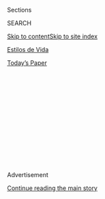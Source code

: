 <div id="app">

<div>

<div>

<div>

<div class="NYTAppHideMasthead css-1q2w90k e1suatyy0">

<div class="section css-ui9rw0 e1suatyy2">

<div class="css-eph4ug er09x8g0">

<div class="css-6n7j50">

</div>

<span class="css-1dv1kvn">Sections</span>

<div class="css-10488qs">

<span class="css-1dv1kvn">SEARCH</span>

</div>

[Skip to content](#site-content)[Skip to site index](#site-index)

</div>

<div id="masthead-section-label" class="css-1wr3we4 eaxe0e00">

[Estilos de
Vida](https://www.nytimes3xbfgragh.onion/es/section/estilos-de-vida)

</div>

<div class="css-10698na e1huz5gh0">

</div>

</div>

<div id="masthead-bar-one" class="section hasLinks css-15hmgas e1csuq9d3">

<div class="css-uqyvli e1csuq9d0">

</div>

<div class="css-1uqjmks e1csuq9d1">

</div>

<div class="css-9e9ivx">

[](https://myaccount.nytimes3xbfgragh.onion/auth/login?response_type=cookie&client_id=vi)

</div>

<div class="css-1bvtpon e1csuq9d2">

[Today’s
Paper](https://www.nytimes3xbfgragh.onion/section/todayspaper)

</div>

</div>

</div>

</div>

<div data-aria-hidden="false">

<div id="site-content" data-role="main">

<div>

<div class="css-1aor85t" style="opacity:0.000000001;z-index:-1;visibility:hidden">

<div class="css-1hqnpie">

<div class="css-epjblv">

<span class="css-17xtcya">[Estilos de
Vida](/es/section/estilos-de-vida)</span><span class="css-x15j1o">|</span><span class="css-fwqvlz">¿Por
qué me dejó
ahí?</span>

</div>

<div class="css-k008qs">

<div class="css-1iwv8en">

<span class="css-18z7m18"></span>

<div>

</div>

</div>

<span class="css-1n6z4y">https://nyti.ms/2Deu8Fo</span>

<div class="css-1705lsu">

<div class="css-4xjgmj">

<div class="css-4skfbu" data-role="toolbar" data-aria-label="Social Media Share buttons, Save button, and Comments Panel with current comment count" data-testid="share-tools">

  - 
  - 
  - 
  - 
    
    <div class="css-6n7j50">
    
    </div>

  - 

</div>

</div>

</div>

</div>

</div>

</div>

<div id="NYT_TOP_BANNER_REGION" class="css-13pd83m">

</div>

<div id="top-wrapper" class="css-1sy8kpn">

<div id="top-slug" class="css-l9onyx">

Advertisement

</div>

[Continue reading the main
story](#after-top)

<div class="ad top-wrapper" style="text-align:center;height:100%;display:block;min-height:250px">

<div id="top" class="place-ad" data-position="top" data-size-key="top">

</div>

</div>

<div id="after-top">

</div>

</div>

<div>

<div id="sponsor-wrapper" class="css-1hyfx7x">

<div id="sponsor-slug" class="css-19vbshk">

Supported by

</div>

[Continue reading the main
story](#after-sponsor)

<div id="sponsor" class="ad sponsor-wrapper" style="text-align:center;height:100%;display:block">

</div>

<div id="after-sponsor">

</div>

</div>

<div class="css-186x18t">

Modern Love

</div>

<div class="css-1vkm6nb ehdk2mb0">

# ¿Por qué me dejó ahí?

</div>

Un joven regresa al orfanato en Vietnam que había tratado de olvidar
durante 25
años.

<div class="css-79elbk" data-testid="photoviewer-wrapper">

<div class="css-z3e15g" data-testid="photoviewer-wrapper-hidden">

</div>

<div class="css-1a48zt4 ehw59r15" data-testid="photoviewer-children">

![<span class="css-cnj6d5 e1z0qqy90" itemprop="copyrightHolder"><span class="css-1ly73wi e1tej78p0">Credit...</span><span><span>Brian
Rea</span></span></span>](https://static01.graylady3jvrrxbe.onion/images/2020/07/26/fashion/26MODERN-ORPHANAGE/26MODERN-ORPHANAGE-articleLarge.jpg?quality=75&auto=webp&disable=upscale)

</div>

</div>

<div class="css-18e8msd">

<div class="css-vp77d3 epjyd6m0">

<div class="css-1baulvz">

Por <span class="css-1baulvz last-byline" itemprop="name">Kacey Vu
Shap</span>

</div>

</div>

  - 2 de agosto de
    2020

  - 
    
    <div class="css-4xjgmj">
    
    <div class="css-d8bdto" data-role="toolbar" data-aria-label="Social Media Share buttons, Save button, and Comments Panel with current comment count" data-testid="share-tools">
    
      - 
      - 
      - 
      - 
        
        <div class="css-6n7j50">
        
        </div>
    
      - 
    
    </div>
    
    </div>

</div>

<div class="css-mdjrty">

[Read in
English](https://www.nytimes3xbfgragh.onion/2020/07/24/style/modern-love-adoption-vietnam-why-did-she-leave-me-there.html "Read in English")

</div>

</div>

<div class="section meteredContent css-1r7ky0e" name="articleBody" itemprop="articleBody">

<div class="css-1fanzo5 StoryBodyCompanionColumn">

<div class="css-53u6y8">

[Regístrate para recibir nuestro
boletín](https://www.nytimes3xbfgragh.onion/newsletters/el-times) con
lo mejor de The New York Times.

-----

El portón del orfanato era más pequeño de lo que recordaba. Habían
pasado casi 25 años desde que había vivido ahí. Me preguntaba si
regresar era buena idea.

Mis mejores amigos, Phu, Francis y Will habían planeado este viaje a
Vietnam y me invitaron. Los conocí 15 años atrás cuando estaba en la
secundaria. Ellos estaban en la universidad y habían comenzado un grupo
de apoyo para jóvenes asiáticos homosexuales.

En ese entonces, me había teñido luces rubias en el cabello, usaba
lentes de contacto azules y camisetas de Abercrombie & Fitch con
pantalones de mezclilla holgados y desgarrados. Phu y Francis pensaban
que me esforzaba demasiado en proyectar cierta imagen, pero me dejaron
juntarme con ellos. Se convirtieron en hermanos sobreprotectores, y me
regañaban por todo.

Mis amigos sabían que había vivido en un orfanato cerca de la ciudad de
Ho Chi Minh y sugirieron que fuéramos de visita como parte de nuestro
viaje. Por si fuera poco, querían hacer una campaña de Kickstarter para
recaudar dinero para los huérfanos que ahora vivían ahí.

</div>

</div>

<div class="css-1fanzo5 StoryBodyCompanionColumn">

<div class="css-53u6y8">

Pensé que eso era una locura. Faltaba una semana para irnos. Y no tenía
ganas de regresar a un lugar que había tratado de olvidar durante casi
toda mi vida.

“Esta es una oportunidad que se vive una vez en la vida”, dijo Francis.
“No estarás solo. Te acompañaremos”.

Lograron convencerme y, en cuestión de días, habíamos recaudado más de
5000 dólares para comprar ropa, juguetes y otros productos básicos.

La semana siguiente, tras descargar los donativos de una camioneta
rentada, entramos al orfanato y nos recibieron pequeños rostros y manos
huesudas extendidas. Qué extraño es pensar que alguna vez fui una de
esas caras aterradas y emocionadas que querían la atención de un extraño
como yo.

En ese entonces, el enorme edificio estaba en ruinas, con la pintura
blanca cubierta de mugre y los muros maltratados. Ya lo habían arreglado
y ampliado, pero una cosa seguía presente: el peculiar olor a talco de
bebé, sudor, orina, putrefacción, desesperanza y desolación.

</div>

</div>

<div class="css-1fanzo5 StoryBodyCompanionColumn">

<div class="css-53u6y8">

Aunque tenía cinco años cuando llegué, era demasiado pequeño para estar
con los niños mayores, pero demasiado grande para estar con los bebés,
así que me pusieron con los que tenían deformidades, extremidades
faltantes o enfermedades mentales. Los recuerdos regresaron de pronto
mientras mis amigos y yo entrábamos. Mis ojos comenzaron a llenarse de
lágrimas, el corazón me latía fuerte y empecé a sentir ansiedad. No
tardé en salir corriendo hacia la entrada mientras mis amigos me
llamaban.

De niño, cuando le contaba a la gente que era adoptado, solía decir que
había llegado prefabricado, que simplemente aparecí una noche de verano
en el aeropuerto de Baltimore, donde me recibieron mi mamá, mi papá y mi
hermana, con dulces, flores y besos. Era más fácil embellecer mi
historia y hablar únicamente de mi vida como Kacey, quien era amado y
deseado, que narrar mi vida como Vu, a quien habían abandonado y no
habían querido.

Jamás conocí a mi madre biológica, que murió cuando yo tenía dos años en
la sala de parto junto con mi hermano. Conocí poco a mi padre biológico,
un trabajador migrante que jamás estuvo cerca. Cuando tenía cinco años,
mi hermana mayor se ahogó en un río cerca de la casa de mi abuela. Vi a
tres metros de distancia cómo pataleaba y desaparecía en el agua turbia.

Le había rogado que fuéramos al río a jugar con los otros niños, a pesar
de que mi abuela nos había prohibido ir cuando ella no estaba. Deseé
haber sido yo quien se ahogó ese día.

Después éramos solo mi abuela y yo quienes vivíamos juntos en una
empobrecida aldea agrícola en el sur de Vietnam. Si mi abuela hubiera
sido un gato, yo habría sido su cola, porque, adonde iba, yo la seguía.
Me encantaba estar cerca de ella en la cocina. Las especias exóticas
mezcladas con carne sazonada y hierbas frescas nos cobijaban en su
delicioso abrazo mientras yo atosigaba a mi abuela con preguntas acerca
de nuestro tema favorito: mi madre.

“Abuela, tú tienes mis ojos, mi nariz y mis mejillas”, le decía. “¿Crees
que mi madre también se veía como yo?”.

“Claro que sí, tontito. ¿Quién crees que le dio a tu madre esos rasgos
tan hermosos?”. Me enseñaba su sonrisa chimuela. Después dejaba de picar
vegetales y decía: “¿Te cuento algo muy secreto? Tu madre era la
favorita de mis hijos. Siempre trataba de hacer reír a todos. Quiero que
seas bueno, como tu madre. ¿Sí?”.

</div>

</div>

<div class="css-1fanzo5 StoryBodyCompanionColumn">

<div class="css-53u6y8">

“Está bien”, le respondía.

Después de la muerte de mi hermana, me enteré de que mi padre también
había muerto, y no pasó mucho tiempo antes de que mi abuela me pidiera
que empacara mis cosas para ir de viaje. Estaba extasiado, pues jamás
había salido de viaje.

Llegamos a un enorme edificio blanco lleno de niños. Después de dar un
recorrido por el lugar, parecía que mi abuela no quería irse. Al final,
se agachó y me dijo: “Me iré a casa, pero tú te quedarás aquí”.

Me quedé ahí paralizado.

Mi abuela cubrió mis mejillas con sus manos curtidas y levantó mi rostro
hacia el suyo. Su mirada, que siempre era intensa, estaba llena de
tristeza. Se quitó un pañuelo con estampado floral del cuello y me lo
puso. Era su favorito, empapado de su perfume de siempre. Después se
levantó y se alejó sin mirar atrás.

Traté de seguirla, pero unas manos fuertes me tomaron. Le grité a mi
abuela y le rogué que me llevara a casa. Tras su partida, esperé durante
días en el portón de la entrada, con la esperanza de su regreso.

Algunos meses después, una pareja judía del norte de Virginia estaba en
las últimas etapas de una adopción que no se concretó. Devastados, a
punto de darse por vencidos, recibieron mi foto, que les había enviado
la agencia de adopción, y decidieron que querían que fuera su hijo, un
proceso difícil que tomó dos años. Yo no sabía nada de mi adopción hasta
el día en que me llevaron al aeropuerto. Después me enteré de que, entre
los cientos de niños del orfanato, solo un puñado llegaba a Estados
Unidos. La mayoría eran bebés. Yo tenía 7 años.

Ha pasado un cuarto de siglo desde que mi abuela me abandonó ese día.
Aún llevo el pañuelo conmigo adonde voy, pero ya no tiene su perfume.
Hay muchas cosas que he querido contarle acerca de mi vida en Estados
Unidos: mis padres amorosos, mis amigos, mi perro, el departamento de
Los Ángeles y el título de doctor en Psicología Social que acabo de
obtener. También hay muchas preguntas que he querido hacerle.

Cuando le decía a la gente que era adoptado, no les contaba sobre el día
en que me abandonaron, por miedo a que mis amigos y mi familia
descubrieran que no valía nada y que por eso me lo había merecido.

</div>

</div>

<div class="css-1fanzo5 StoryBodyCompanionColumn">

<div class="css-53u6y8">

Ahora, mis amigos lo habían visto. Lo sabían. Cuando salieron y me
encontraron cerca del portón, me preguntaron por qué me había ido de
pronto.

“Sabía que, en cuanto vieran mi orfanato, me verían como alguien
inferior y ya no querrían ser mis amigos”, les dije con demasiada prisa.

“¿Es en serio?”, dijo Phu. “Viajamos al otro lado del mundo, llenos de
picaduras de mosquitos, empapados de sudor, ¿y a ti te preocupa que
creamos que eres inferior? Nos has sometido a cosas peores. Están el
Kacey que siempre llega tarde, el Kacey testarudo y el Kacey que quiere
estar con hombres que no están disponibles emocionalmente. Si todo eso
no nos alejó, nada lo hará”.

Mis amigos me rodearon y me envolvieron en sus brazos.

“Eres nuestra familia”, dijo Francis. “Te amamos. Además, tu amistad es
como el herpes. Es muy contagiosa, fácilmente tratable, pero imposible
de eliminar. Y ya llevamos así 15 años”.

Después, Will dijo: “Y quizá tu abuela sí te amaba. Tal vez dejarte ahí
fue su último acto de amor para que tuvieras la oportunidad de tener una
mejor vida”.

Es algo que me he preguntado durante mucho tiempo. ¿Me dejó porque era
una carga o para que no sufriera una vida brutal de pobreza?

Después mis amigos me dijeron que, mientras yo estaba afuera, pudieron
encontrar la última dirección registrada de mi abuela en los expedientes
del orfanato. Era probable que todavía viviera ahí, tan solo a media
hora de distancia.

</div>

</div>

<div class="css-1fanzo5 StoryBodyCompanionColumn">

<div class="css-53u6y8">

Si mi abuela aún vivía ahí, podría tener mi respuesta. Lo pensé, y
también pensé en el amor y el apoyo de mis amigos, mi familia y otras
personas que habían vuelto esto posible.

“No”, les dije. “No necesito saber su dirección. Podemos irnos ahora”.
Por primera vez, pude elegir no ser definido por el abandono.

Luego de eso, nos fuimos del orfanato y fuimos a explorar la ciudad de
Ho Chi Minh, donde el olor dulce del cerdo asado se mezclaba con la risa
de los niños que se correteaban, como si las calles fueran un patio
gigantesco de juegos.

Kacey Vu Shap es investigador, escritor y emprendedor social en Los
Ángeles.

</div>

</div>

<div>

</div>

</div>

<div>

</div>

<div>

</div>

<div>

</div>

<div>

<div id="bottom-wrapper" class="css-1ede5it">

<div id="bottom-slug" class="css-l9onyx">

Advertisement

</div>

[Continue reading the main
story](#after-bottom)

<div id="bottom" class="ad bottom-wrapper" style="text-align:center;height:100%;display:block;min-height:90px">

</div>

<div id="after-bottom">

</div>

</div>

</div>

</div>

</div>

## Site Index

<div>

</div>

## Site Information Navigation

  - [© <span>2020</span> <span>The New York Times
    Company</span>](https://help.nytimes3xbfgragh.onion/hc/en-us/articles/115014792127-Copyright-notice)

<!-- end list -->

  - [NYTCo](https://www.nytco.com/)
  - [Contact
    Us](https://help.nytimes3xbfgragh.onion/hc/en-us/articles/115015385887-Contact-Us)
  - [Work with us](https://www.nytco.com/careers/)
  - [Advertise](https://nytmediakit.com/)
  - [T Brand Studio](http://www.tbrandstudio.com/)
  - [Your Ad
    Choices](https://www.nytimes3xbfgragh.onion/privacy/cookie-policy#how-do-i-manage-trackers)
  - [Privacy](https://www.nytimes3xbfgragh.onion/privacy)
  - [Terms of
    Service](https://help.nytimes3xbfgragh.onion/hc/en-us/articles/115014893428-Terms-of-service)
  - [Terms of
    Sale](https://help.nytimes3xbfgragh.onion/hc/en-us/articles/115014893968-Terms-of-sale)
  - [Site
    Map](https://spiderbites.nytimes3xbfgragh.onion)
  - [Help](https://help.nytimes3xbfgragh.onion/hc/en-us)
  - [Subscriptions](https://www.nytimes3xbfgragh.onion/subscription?campaignId=37WXW)

</div>

</div>

</div>

</div>
